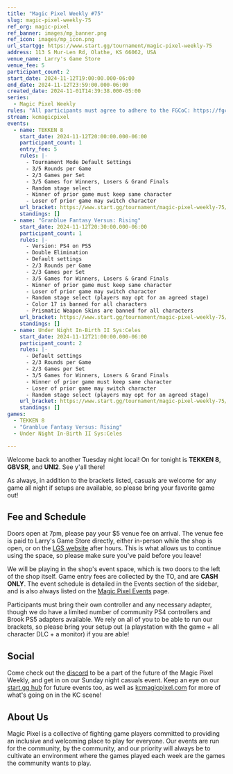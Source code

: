 ```yaml
---
title: "Magic Pixel Weekly #75"
slug: magic-pixel-weekly-75
ref_org: magic-pixel
ref_banner: images/mp_banner.png
ref_icon: images/mp_icon.png
url_startgg: https://www.start.gg/tournament/magic-pixel-weekly-75
address: 113 S Mur-Len Rd, Olathe, KS 66062, USA
venue_name: Larry's Game Store
venue_fee: 5
participant_count: 2
start_date: 2024-11-12T19:00:00.000-06:00
end_date: 2024-11-12T23:59:00.000-06:00
created_date: 2024-11-01T14:39:38.000-05:00
series:
  - Magic Pixel Weekly
rules: "All participants must agree to adhere to the FGCoC: https://fgcoc.com/"
stream: kcmagicpixel
events:
  - name: TEKKEN 8
    start_date: 2024-11-12T20:00:00.000-06:00
    participant_count: 1
    entry_fee: 5
    rules: |-
      - Tournament Mode Default Settings
      - 3/5 Rounds per Game
      - 2/3 Games per Set
      - 3/5 Games for Winners, Losers & Grand Finals
      - Random stage select
      - Winner of prior game must keep same character
      - Loser of prior game may switch character
    url_bracket: https://www.start.gg/tournament/magic-pixel-weekly-75/events/tekken-8/brackets/1807726/2671959
    standings: []
  - name: "Granblue Fantasy Versus: Rising"
    start_date: 2024-11-12T20:30:00.000-06:00
    participant_count: 1
    rules: |-
      - Version: PS4 on PS5
      - Double Elimination
      - Default settings
      - 2/3 Rounds per Game
      - 2/3 Games per Set
      - 3/5 Games for Winners, Losers & Grand Finals
      - Winner of prior game must keep same character
      - Loser of prior game may switch character
      - Random stage select (players may opt for an agreed stage)
      - Color 17 is banned for all characters
      - Prismatic Weapon Skins are banned for all characters
    url_bracket: https://www.start.gg/tournament/magic-pixel-weekly-75/events/granblue-fantasy-versus-rising/brackets/1807725/2671958
    standings: []
  - name: Under Night In-Birth II Sys:Celes
    start_date: 2024-11-12T21:00:00.000-06:00
    participant_count: 2
    rules: |-
      - Default settings
      - 2/3 Rounds per Game
      - 2/3 Games per Set
      - 3/5 Games for Winners, Losers & Grand Finals
      - Winner of prior game must keep same character
      - Loser of prior game may switch character
      - Random stage select (players may opt for an agreed stage)
    url_bracket: https://www.start.gg/tournament/magic-pixel-weekly-75/events/under-night-in-birth-ii-sys-celes/brackets/1807727/2671960
    standings: []
games:
  - TEKKEN 8
  - "Granblue Fantasy Versus: Rising"
  - Under Night In-Birth II Sys:Celes

---
```


Welcome back to another Tuesday night local! On for tonight is **TEKKEN 8**, **GBVSR**, and **UNI2**. See y'all there!

As always, in addition to the brackets listed, casuals are welcome for any game all night if setups are available, so please bring your favorite game out! 

## Fee and Schedule

Doors open at 7pm, please pay your $5 venue fee on arrival. The venue fee is paid to Larry's Game Store directly, either in-person while the shop is open, or on the [LGS website](https://www.larrysgamestore.com/products/kc-magic-pixel-5) after hours. This is what allows us to continue using the space, so please make sure you've paid before you leave!

We will be playing in the shop's event space, which is two doors to the left of the shop itself. Game entry fees are collected by the TO, and are **CASH ONLY**. The event schedule is detailed in the Events section of the sidebar, and is also always listed on the [Magic Pixel Events](https://kcmagicpixel.com/events/) page.

Participants must bring their own controller and any necessary adapter, though we do have a limited number of community PS4 controllers and Brook PS5 adapters available. We rely on all of you to be able to run our brackets, so please bring your setup out (a playstation with the game + all character DLC + a monitor) if you are able!  

## Social

Come check out the [discord](https://discord.gg/jkmn6CVrrQ) to be a part of the future of the Magic Pixel Weekly, and get in on our Sunday night casuals event. Keep an eye on our [start.gg hub](https://www.start.gg/hub/magic-pixel) for future events too, as well as [kcmagicpixel.com](https://kcmagicpixel.com) for more of what's going on in the KC scene!

## About Us

Magic Pixel is a collective of fighting game players committed to providing an inclusive and welcoming place to play for everyone. Our events are run for the community, by the community, and our priority will always be to cultivate an environment where the games played each week are the games the community wants to play.
  